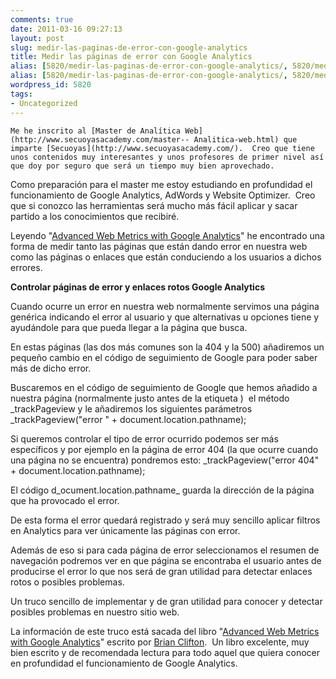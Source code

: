 ```yaml
---
comments: true
date: 2011-03-16 09:27:13
layout: post
slug: medir-las-paginas-de-error-con-google-analytics
title: Medir las páginas de error con Google Analytics
alias: [5820/medir-las-paginas-de-error-con-google-analytics/, 5820/medir-las-paginas-de-error-con-google-analytics]
alias: [5820/medir-las-paginas-de-error-con-google-analytics/, 5820/medir-las-paginas-de-error-con-google-analytics]
wordpress_id: 5820
tags:
- Uncategorized
---
```



    Me he inscrito al [Master de Analítica Web](http://www.secuoyasacademy.com/master-- Analitica-web.html) que imparte [Secuoyas](http://www.secuoyasacademy.com/).  Creo que tiene unos contenidos muy interesantes y unos profesores de primer nivel así que doy por seguro que será un tiempo muy bien aprovechado.

Como preparación para el master me estoy estudiando en profundidad el funcionamiento de Google Analytics, AdWords y Website Optimizer.  Creo que si conozco las herramientas será mucho más fácil aplicar y sacar partido a los conocimientos que recibiré.

Leyendo "[Advanced Web Metrics with Google Analytics](http://advanced-web-metrics.com/)" he encontrado una forma de medir tanto las páginas que están dando error en nuestra web como las páginas o enlaces que están conduciendo a los usuarios a dichos errores. 

**Controlar páginas de error y enlaces rotos Google Analytics**

Cuando ocurre un error en nuestra web normalmente servimos una página genérica indicando el error al usuario y que alternativas u opciones tiene y ayudándole para que pueda llegar a la página que busca.

En estas páginas (las dos más comunes son la 404 y la 500) añadiremos un pequeño cambio en el código de seguimiento de Google para poder saber más de dicho error.

Buscaremos en el código de seguimiento de Google que hemos añadido a nuestra página (normalmente justo antes de la etiqueta </body>)  el método _trackPageview y le añadiremos los siguientes parámetros _trackPageview("error " + document.location.pathname);

Si queremos controlar el tipo de error ocurrido podemos ser más específicos y por ejemplo en la página de error 404 (la que ocurre cuando una página no se encuentra) pondremos esto: _trackPageview("error 404" + document.location.pathname);

El código d_ocument.location.pathname_ guarda la dirección de la página que ha provocado el error. 

De esta forma el error quedará registrado y será muy sencillo aplicar filtros en Analytics para ver únicamente las páginas con error.

Además de eso si para cada página de error seleccionamos el resumen de navegación podremos ver en que página se encontraba el usuario antes de producirse el error lo que nos será de gran utilidad para detectar enlaces rotos o posibles problemas.

Un truco sencillo de implementar y de gran utilidad para conocer y detectar posibles problemas en nuestro sitio web.

La información de este truco está sacada del libro "[Advanced Web Metrics with Google Analytics](http://advanced-web-metrics.com/)" escrito por [Brian Clifton](http://www.advanced-web-metrics.com/blog/about-brian-clifton/).  Un libro excelente, muy bien escrito y de recomendada lectura para todo aquel que quiera conocer en profundidad el funcionamiento de Google Analytics.


  
